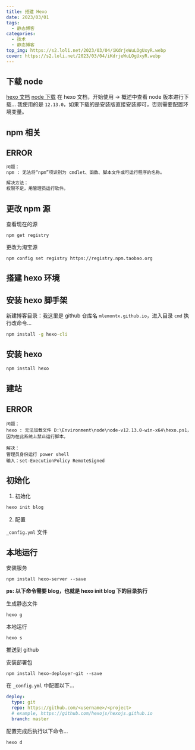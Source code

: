 ```yaml
---
title: 搭建 Hexo
date: 2023/03/01
tags: 
  - 静态博客
categories:
  - 技术
  - 静态博客
top_img: https://s2.loli.net/2023/03/04/iKdrjeWuLOgUxyR.webp
cover: https://s2.loli.net/2023/03/04/iKdrjeWuLOgUxyR.webp
---
```


## 下载 node

[hexo 文档](https://hexo.io/zh-cn/docs/)
[node 下载](https://nodejs.org/dist/)
在 hexo 文档，开始使用 -> 概述中查看 node 版本进行下载...
我使用的是 `12.13.0`，如果下载的是安装版直接安装即可，否则需要配置环境变量。

## npm 相关

## ERROR

```txt
问题：
npm : 无法将“npm”项识别为 cmdlet、函数、脚本文件或可运行程序的名称。

解决方法：
权限不足，用管理员运行软件。
```

## 更改 npm 源

查看现在的源

```shell
npm get registry
```

更改为淘宝源

```shell
npm config set registry https://registry.npm.taobao.org
```

## 搭建 hexo 环境

## 安装 hexo 脚手架

新建博客目录：我这里是 github 仓库名 `mlemontx.github.io`，进入目录 `cmd` 执行改命令...

```cmd
npm install -g hexo-cli
```

## 安装 hexo

```cmd
npm install hexo
```

## 建站

## ERROR

```text
问题：
hexo : 无法加载文件 D:\Environment\node\node-v12.13.0-win-x64\hexo.ps1，因为在此系统上禁止运行脚本。

解决：
管理员身份运行 power shell
输入：set-ExecutionPolicy RemoteSigned
```

## 初始化

1. 初始化
```cmd
hexo init blog
```

2. 配置

`_config.yml` 文件

## 本地运行

安装服务

```shell
npm install hexo-server --save
```

**ps: 以下命令需要 blog，也就是 hexo init blog 下的目录执行**

生成静态文件

```shell
hexo g
```

本地运行

```shell
hexo s
```

推送到 github

安装部署包

```shell
npm install hexo-deployer-git --save
```

在 `_config.yml` 中配置以下...

```yml
deploy:  
  type: git  
  repo: https://github.com/<username>/<project>  
  # example, https://github.com/hexojs/hexojs.github.io  
  branch: master
```

配置完成后执行以下命令...

```shell
hexo d
```